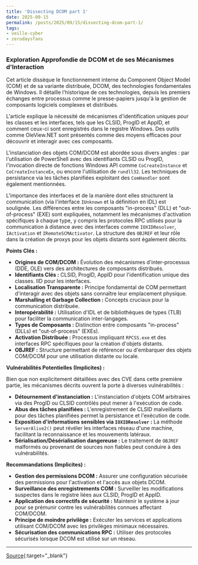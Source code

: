 ```yaml
---
title: 'Dissecting DCOM part 1'
date: 2025-09-15
permalink: /posts/2025/09/15/dissecting-dcom-part-1/
tags:
- veille-cyber
- zerodaysfans
---
```

### Exploration Approfondie de DCOM et de ses Mécanismes d'Interaction

Cet article dissèque le fonctionnement interne du Component Object Model (COM) et de sa variante distribuée, DCOM, des technologies fondamentales de Windows. Il détaille l'historique de ces technologies, depuis les premiers échanges entre processus comme le presse-papiers jusqu'à la gestion de composants logiciels complexes et distribués.

L'article explique la nécessité de mécanismes d'identification uniques pour les classes et les interfaces, tels que les CLSID, ProgID et AppID, et comment ceux-ci sont enregistrés dans le registre Windows. Des outils comme OleView.NET sont présentés comme des moyens efficaces pour découvrir et interagir avec ces composants.

L'instanciation des objets COM/DCOM est abordée sous divers angles : par l'utilisation de PowerShell avec des identifiants CLSID ou ProgID, l'invocation directe de fonctions Windows API comme `CoCreateInstance` et `CoCreateInstanceEx`, ou encore l'utilisation de `rundll32`. Les techniques de persistance via les tâches planifiées exploitant des `ComHandler` sont également mentionnées.

L'importance des interfaces et de la manière dont elles structurent la communication (via l'interface `IUnknown` et la définition en IDL) est soulignée. Les différences entre les composants "in-process" (DLL) et "out-of-process" (EXE) sont expliquées, notamment les mécanismes d'activation spécifiques à chaque type, y compris les protocoles RPC utilisés pour la communication à distance avec des interfaces comme `IOXIDResolver`, `IActivation` et `IRemoteSCMActivator`. La structure des `OBJREF` et leur rôle dans la création de proxys pour les objets distants sont également décrits.

**Points Clés :**

*   **Origines de COM/DCOM :** Évolution des mécanismes d'inter-processus (DDE, OLE) vers des architectures de composants distribués.
*   **Identifiants Clés :** CLSID, ProgID, AppID pour l'identification unique des classes. IID pour les interfaces.
*   **Localisation Transparente :** Principe fondamental de COM permettant d'interagir avec des objets sans connaître leur emplacement physique.
*   **Marshalling et Garbage Collection :** Concepts cruciaux pour la communication distribuée.
*   **Interopérabilité :** Utilisation d'IDL et de bibliothèques de types (TLB) pour faciliter la communication inter-langages.
*   **Types de Composants :** Distinction entre composants "in-process" (DLLs) et "out-of-process" (EXEs).
*   **Activation Distribuée :** Processus impliquant `RPCSS.exe` et des interfaces RPC spécifiques pour la création d'objets distants.
*   **OBJREF :** Structure permettant de référencer ou d'embarquer des objets COM/DCOM pour une utilisation distante ou locale.

**Vulnérabilités Potentielles (Implicites) :**

Bien que non explicitement détaillées avec des CVE dans cette première partie, les mécanismes décrits ouvrent la porte à diverses vulnérabilités :

*   **Détournement d'instanciation :** L'instanciation d'objets COM arbitraires via des ProgID ou CLSID contrôlés peut mener à l'exécution de code.
*   **Abus des tâches planifiées :** L'enregistrement de CLSID malveillants pour des tâches planifiées permet la persistance et l'exécution de code.
*   **Exposition d'informations sensibles via `IOXIDResolver` :** La méthode `ServerAlive2()` peut révéler les interfaces réseau d'une machine, facilitant la reconnaissance et les mouvements latéraux.
*   **Sérialisation/Désérialisation dangereuse :** Le traitement de `OBJREF` malformés ou provenant de sources non fiables peut conduire à des vulnérabilités.

**Recommandations (Implicites) :**

*   **Gestion des permissions DCOM :** Assurer une configuration sécurisée des permissions pour l'activation et l'accès aux objets DCOM.
*   **Surveillance des enregistrements COM :** Surveiller les modifications suspectes dans le registre liées aux CLSID, ProgID et AppID.
*   **Application des correctifs de sécurité :** Maintenir le système à jour pour se prémunir contre les vulnérabilités connues affectant COM/DCOM.
*   **Principe de moindre privilège :** Exécuter les services et applications utilisant COM/DCOM avec les privilèges minimaux nécessaires.
*   **Sécurisation des communications RPC :** Utiliser des protocoles sécurisés lorsque DCOM est utilisé sur un réseau.

---
[Source](https://www.synacktiv.com/en/publications/dissecting-dcom-part-1){:target="_blank"}
